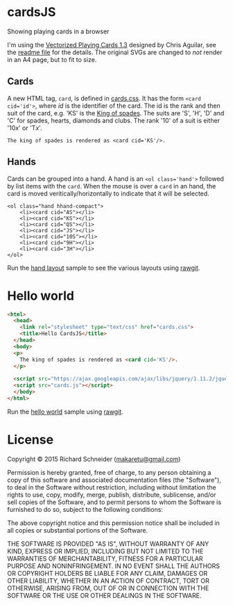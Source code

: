 # cardsJS
Showing playing cards in a browser

I'm using the [Vectorized Playing Cards 1.3](http://code.google.com/p/vectorized-playing-cards/) designed by Chris Aguilar, see the [readme file](images/readme.txt) for the details. The original SVGs are changed to *not* render in an A4 page, but to fit to size.

## Cards

A new HTML tag, `card`, is defined in [cards.css](cards.css). It has the form `<card cid='id'>`, where *id* is the identifier of the card.  The id is the rank and then suit of the card, e.g. 'KS' is the
[King of spades](https://rawgit.com/richardschneider/cardsJS/master/images/KS.svg). The suits are 'S', 'H', 'D' and 'C' for spades, hearts, diamonds and clubs. The rank '10' of a suit is either '10*x*' or 'T*x*'.

    The king of spades is rendered as <card cid='KS'/>.
    
## Hands

Cards can be grouped into a hand.  A hand is an `<ol class='hand'>` followed by list items with the `card`. When the mouse is over a `card` in an hand, the card is moved veritically/horizontally to indicate that it will be selected.

    <ol class="hand hhand-compact">
		<li><card cid="AS"></li>
		<li><card cid="KS"></li>
		<li><card cid="QS"></li>
		<li><card cid="JS"></li>
		<li><card cid="10S"></li>
		<li><card cid="9H"></li>
		<li><card cid="3H"></li>
	</ol>
	
Run the [hand layout](https://rawgit.com/richardschneider/cardsJS/master/hand-layout.html) sample to see the various layouts using [rawgit](http://rawgit.com).

# Hello world

```html
<html>
  <head>
    <link rel="stylesheet" type="text/css" href="cards.css">
    <title>Hello CardsJS</title>
  </head>
  <body>
  <p>
    The king of spades is rendered as <card cid='KS'/>.
  </p>
	
  <script src="https://ajax.googleapis.com/ajax/libs/jquery/1.11.2/jquery.min.js"></script>
  <script src="cards.js"></script>
  </body>
</html>
```

Run the [hello world](https://rawgit.com/richardschneider/cardsJS/master/hello.html) sample using [rawgit](http://rawgit.com).

# License
Copyright © 2015 Richard Schneider (makaretu@gmail.com)

Permission is hereby granted, free of charge, to any person obtaining a copy of this software and associated documentation files (the "Software"), to deal in the Software without restriction, including without limitation the rights to use, copy, modify, merge, publish, distribute, sublicense, and/or sell copies of the Software, and to permit persons to whom the Software is furnished to do so, subject to the following conditions:

The above copyright notice and this permission notice shall be included in all copies or substantial portions of the Software.

THE SOFTWARE IS PROVIDED "AS IS", WITHOUT WARRANTY OF ANY KIND, EXPRESS OR IMPLIED, INCLUDING BUT NOT LIMITED TO THE WARRANTIES OF MERCHANTABILITY, FITNESS FOR A PARTICULAR PURPOSE AND NONINFRINGEMENT. IN NO EVENT SHALL THE AUTHORS OR COPYRIGHT HOLDERS BE LIABLE FOR ANY CLAIM, DAMAGES OR OTHER LIABILITY, WHETHER IN AN ACTION OF CONTRACT, TORT OR OTHERWISE, ARISING FROM, OUT OF OR IN CONNECTION WITH THE SOFTWARE OR THE USE OR OTHER DEALINGS IN THE SOFTWARE.
    

